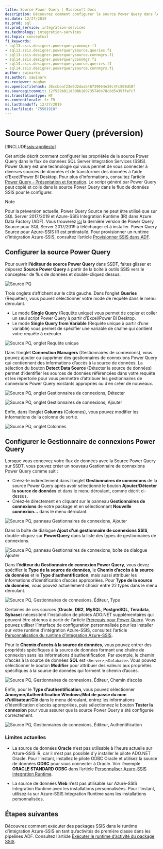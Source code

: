 ```yaml
---
title: Source Power Query | Microsoft Docs
description: Découvrez comment configurer la source Power Query dans le flux de données SQL Server Integration Services
ms.date: 12/27/2019
ms.prod: sql
ms.prod_service: integration-services
ms.technology: integration-services
ms.topic: conceptual
f1_keywords:
- sql13.ssis.designer.powerqueryconnmgr.f1
- sql13.ssis.designer.powerquerysource.queries.f1
- sql13.ssis.designer.powerquerysource.connmgrs.f1
- sql14.ssis.designer.powerqueryconnmgr.f1
- sql14.ssis.designer.powerquerysource.queries.f1
- sql14.ssis.designer.powerquerysource.connmgrs.f1
author: swinarko
ms.author: sawinark
ms.reviewer: maghan
ms.openlocfilehash: 38ccbeaf23e6d2daab46739064e30c4fc508d10f
ms.sourcegitcommit: 12f529b811d308b169735740b78c6d5439ffefc7
ms.translationtype: HT
ms.contentlocale: fr-FR
ms.lasthandoff: 12/27/2019
ms.locfileid: "75501918"
---
```

# <a name="power-query-source-preview"></a>Source Power Query (préversion)

[!INCLUDE[ssis-appliesto](../../includes/ssis-appliesto-ssvrpluslinux-asdb-asdw-xxx.md)]

Cet article décrit comment configurer les propriétés de la source Power Query dans le flux de données SQL Server Integration Services (SSIS). Power Query est une technologie qui vous permet de vous connecter à diverses sources de données et de transformer des données à l’aide d’Excel/Power BI Desktop. Pour plus d’informations, consultez l’article [Power Query - Présentation et formation](https://support.office.com/article/power-query-overview-and-learning-ed614c81-4b00-4291-bd3a-55d80767f81d). Le script généré par Power Query peut copié et collé dans la source Power Query dans le flux de données SSIS pour le configurer.
  
> [!NOTE]
> Pour la préversion actuelle, Power Query Source ne peut être utilisé que sur SQL Server 2017/2019 et Azure-SSIS Integration Runtime (IR) dans Azure Data Factory (ADF). Vous trouverez [ici](https://www.microsoft.com/download/details.aspx?id=100619) la dernière version de Power Query Source pour SQL Server 2017/2019 à télécharger et à installer. Power Query Source pour Azure-SSIS IR est préinstallé. Pour provisionner un runtime d’intégration Azure-SSIS, consultez l’article [Provisionner SSIS dans ADF](https://docs.microsoft.com/azure/data-factory/tutorial-deploy-ssis-packages-azure).

## <a name="configure-the-power-query-source"></a>Configurer la source Power Query

Pour ouvrir **l’éditeur de source Power Query** dans SSDT, faites glisser et déposez **Source Power Query** à partir de la boîte à outils SSIS vers le concepteur de flux de données et double-cliquez dessus.  

![Source PQ](media/power-query-source/pq-source.png)

Trois onglets s’affichent sur le côté gauche. Dans l’onglet **Queries** (Requêtes), vous pouvez sélectionner votre mode de requête dans le menu déroulant.
-   Le mode **Single Query** (Requête unique) vous permet de copier et coller un seul script Power Query à partir d’Excel/Power BI Desktop.
-   Le mode **Single Query from Variable** (Requête unique à partir d’une variable) vous permet de spécifier une variable de chaîne qui contient votre requête à exécuter.

![Source PQ, onglet Requête unique](media/power-query-source/pq-source-queries-tab-single.png)

Dans l’onglet **Connection Managers** (Gestionnaires de connexions), vous pouvez ajouter ou supprimer des gestionnaires de connexions Power Query qui contiennent des informations d’accès à la source de données. La sélection du bouton **Detect Data Source** (Détecter la source de données) permet d’identifier les sources de données référencées dans votre requête et les répertorie pour vous permettre d’attribuer les gestionnaires de connexions Power Query existants appropriés ou d’en créer de nouveaux.

![Source PQ, onglet Gestionnaires de connexions, Détecter](media/power-query-source/pq-source-connection-managers-tab-detect.png)

![Source PQ, onglet Gestionnaires de connexions, Ajouter](media/power-query-source/pq-source-connection-managers-tab-add.png)

Enfin, dans l’onglet **Columns** (Colonnes), vous pouvez modifier les informations de la colonne de sortie.

![Source PQ, onglet Colonnes](media/power-query-source/pq-source-columns-tab.png)

## <a name="configure-the-power-query-connection-manager"></a>Configurer le Gestionnaire de connexions Power Query

Lorsque vous concevez votre flux de données avec la Source Power Query sur SSDT, vous pouvez créer un nouveau Gestionnaire de connexions Power Query comme suit :
- Créez-le indirectement dans l’onglet **Gestionnaires de connexions** de la source Power Query après avoir sélectionné le bouton **Ajouter**/**Détecter la source de données** et **<New connection...>** dans le menu déroulant, comme décrit ci-dessus.
- Créez-le directement en cliquant sur le panneau **Gestionnaires de connexions** de votre package et en sélectionnant **Nouvelle connexion...**  dans le menu déroulant.

![Source PQ, panneau Gestionnaires de connexions, Ajouter](media/power-query-source/pq-source-connection-managers-panel-add.png)

Dans la boîte de dialogue **Ajout d'un gestionnaire de connexions SSIS**, double-cliquez sur **PowerQuery** dans la liste des types de gestionnaires de connexions.

![Source PQ, panneau Gestionnaires de connexions, boîte de dialogue Ajouter](media/power-query-source/pq-source-connection-managers-panel-add-dialog.png)

Dans **l’éditeur du Gestionnaire de connexion Power Query**, vous devez spécifier le **Type de la source de données**, le **Chemin d’accès à la source de données** et le **Type d’authentification**, mais aussi attribuer les informations d’identification d’accès appropriées. Pour **Type de la source de données**, vous pouvez actuellement choisir entre 22 types dans le menu déroulant.

![Source PQ, Gestionnaires de connexions, Éditeur, Type](media/power-query-source/pq-source-connection-manager-editor-kind.png)

Certaines de ces sources (**Oracle**, **DB2**, **MySQL**, **PostgreSQL**, **Teradata**, **Sybase**) nécessitent l’installation de pilotes ADO.NET supplémentaires qui peuvent être obtenus à partir de l’article [Prérequis pour Power Query](https://support.office.com/article/data-source-prerequisites-power-query-6062cf52-c764-45d0-a1c6-fbf8fc05b05a). Vous pouvez utiliser l’interface de configuration personnalisée pour les installer sur votre runtime d’intégration Azure-SSIS, consultez l’article [Personnalisation du runtime d’intégration Azure-SSIS](https://docs.microsoft.com/azure/data-factory/how-to-configure-azure-ssis-ir-custom-setup).

Pour le **Chemin d’accès à la source de données**, vous pouvez entrer des propriétés spécifiques à la source de données formant une chaîne de connexion sans les informations d’authentification. Par exemple, le chemin d’accès à la source de données **SQL** est `<Server>;<Database>`. Vous pouvez sélectionner le bouton **Modifier** pour attribuer des valeurs aux propriétés spécifiques à la source de données qui forment le chemin d’accès.

![Source PQ, Gestionnaires de connexions, Éditeur, Chemin d’accès](media/power-query-source/pq-source-connection-manager-editor-path.png)

Enfin, pour le **Type d’authentification**, vous pouvez sélectionner **Anonyme**/**Authentification Windows**/**Mot de passe du nom d’utilisateur**/**Clé** dans le menu déroulant, entrez les informations d’identification d’accès appropriées, puis sélectionnez le bouton **Tester la connexion** pour vous assurer que la source Power Query a été configurée correctement.

![Source PQ, Gestionnaires de connexions, Éditeur, Authentification](media/power-query-source/pq-source-connection-manager-editor-authentication.png)

### <a name="current-limitations"></a>Limites actuelles

-   La source de données **Oracle** n’est pas utilisable à l’heure actuelle sur Azure-SSIS IR, car il n’est pas possible d’y installer le pilote ADO.NET Oracle. Pour l’instant, installez le pilote ODBC Oracle et utilisez la source de données **ODBC** pour vous connecter à Oracle. Voir l’exemple **ORACLE STANDARD ODBC** dans l’article [Personnaliser Azure-SSIS Integration Runtime](https://docs.microsoft.com/azure/data-factory/how-to-configure-azure-ssis-ir-custom-setup).

-   La source de données **Web** n’est pas utilisable sur Azure-SSIS Integration Runtime avec les installations personnalisées. Pour l’instant, utilisez-la sur Azure-SSIS Integration Runtime sans les installations personnalisées.

## <a name="next-steps"></a>Étapes suivantes
Découvrez comment exécuter des packages SSIS dans le runtime d’intégration Azure-SSIS en tant qu’activités de première classe dans les pipelines ADF. Consultez l’article [Exécuter le runtime d’activité du package SSIS](https://docs.microsoft.com/azure/data-factory/how-to-invoke-ssis-package-ssis-activity).
